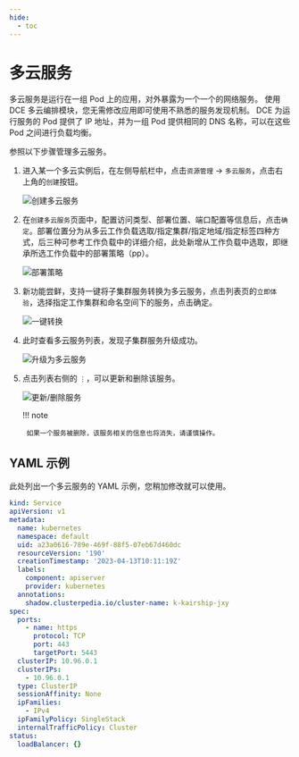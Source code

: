```yaml
---
hide:
  - toc
---
```


# 多云服务

多云服务是运行在一组 Pod 上的应用，对外暴露为一个一个的网络服务。
使用 DCE 多云编排模块，您无需修改应用即可使用不熟悉的服务发现机制。
DCE 为运行服务的 Pod 提供了 IP 地址，并为一组 Pod 提供相同的 DNS 名称，可以在这些 Pod 之间进行负载均衡。

参照以下步骤管理多云服务。

1. 进入某一个多云实例后，在左侧导航栏中，点击`资源管理` -> `多云服务`，点击右上角的`创建`按钮。

    ![创建多云服务](https://docs.daocloud.io/daocloud-docs-images/docs/kairship/images/service01.png)

2. 在`创建多云服务`页面中，配置访问类型、部署位置、端口配置等信息后，点击`确定`。部署位置分为从多云工作负载选取/指定集群/指定地域/指定标签四种方式，后三种可参考工作负载中的详细介绍，此处新增从工作负载中选取，即继承所选工作负载中的部署策略（pp）。

    ![部署策略](https://docs.daocloud.io/daocloud-docs-images/docs/kairship/images/service02.png)

3. 新功能尝鲜，支持一键将子集群服务转换为多云服务，点击列表页的`立即体验`，选择指定工作集群和命名空间下的服务，点击确定。

    ![一键转换](https://docs.daocloud.io/daocloud-docs-images/docs/kairship/images/service03.png)

4. 此时查看多云服务列表，发现子集群服务升级成功。

    ![升级为多云服务](https://docs.daocloud.io/daocloud-docs-images/docs/kairship/images/service04.png)

5. 点击列表右侧的 `⋮`，可以更新和删除该服务。

    ![更新/删除服务](https://docs.daocloud.io/daocloud-docs-images/docs/kairship/images/service05.png)

    !!! note

        如果一个服务被删除，该服务相关的信息也将消失，请谨慎操作。

## YAML 示例

此处列出一个多云服务的 YAML 示例，您稍加修改就可以使用。

```yaml
kind: Service
apiVersion: v1
metadata:
  name: kubernetes
  namespace: default
  uid: a23a0616-789e-469f-88f5-07eb67d460dc
  resourceVersion: '190'
  creationTimestamp: '2023-04-13T10:11:19Z'
  labels:
    component: apiserver
    provider: kubernetes
  annotations:
    shadow.clusterpedia.io/cluster-name: k-kairship-jxy
spec:
  ports:
    - name: https
      protocol: TCP
      port: 443
      targetPort: 5443
  clusterIP: 10.96.0.1
  clusterIPs:
    - 10.96.0.1
  type: ClusterIP
  sessionAffinity: None
  ipFamilies:
    - IPv4
  ipFamilyPolicy: SingleStack
  internalTrafficPolicy: Cluster
status:
  loadBalancer: {}
```
